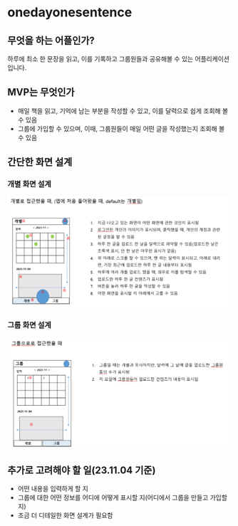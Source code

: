 # onedayonesentence

## 무엇을 하는 어플인가?

하루에 최소 한 문장을 읽고, 이를 기록하고 그룹원들과 공유해볼 수 있는 어플리케이션입니다.

## MVP는 무엇인가

- 매일 책을 읽고, 기억에 남는 부분을 작성할 수 있고, 이를 달력으로 쉽게 조회해 볼 수 있음
- 그룹에 가입할 수 있으며, 이때, 그룹원들이 매일 어떤 글을 작성했는지 조회해 볼 수 있음

## 간단한 화면 설계

### 개별 화면 설계

<img src="./img/individual.png">

### 그룹 화면 설계

<img src="./img/group.png">

## 추가로 고려해야 할 일(23.11.04 기준)

- 어떤 내용을 입력하게 할 지
- 그룹에 대한 어떤 정보를 어디에 어떻게 표시할 지(어디에서 그룹을 만들고 가입할지)
- 조금 더 디테일한 화면 설계가 필요함
